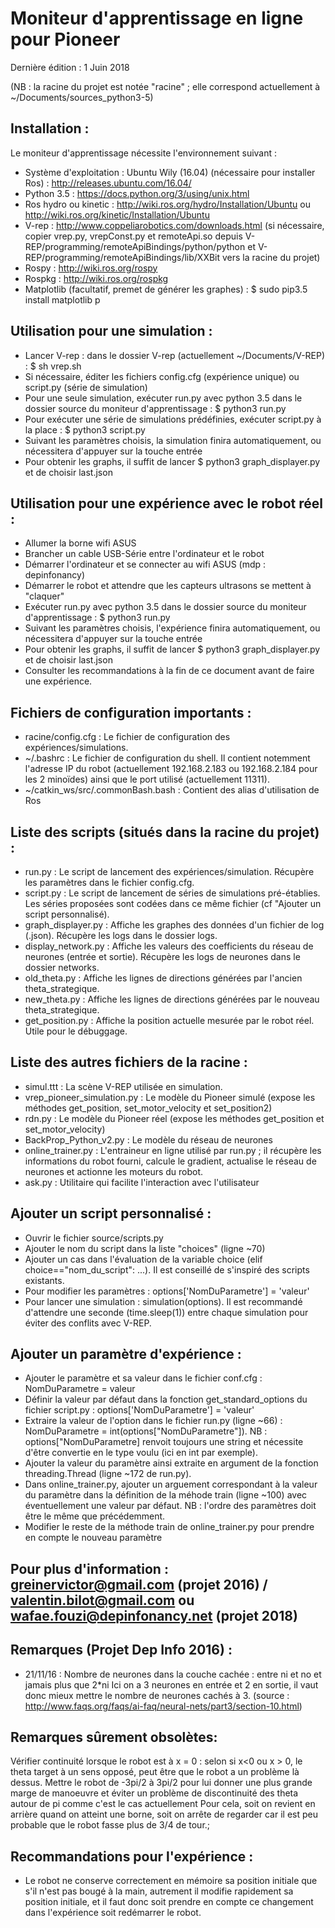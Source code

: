 # Moniteur d'apprentissage en ligne pour Pioneer

Dernière édition : 1 Juin 2018

(NB : la racine du projet est notée "racine" ; elle correspond actuellement à ~/Documents/sources_python3-5)

## Installation :
Le moniteur d'apprentissage nécessite l'environnement suivant :
* Système d'exploitation : Ubuntu Wily (16.04) (nécessaire pour installer Ros) : http://releases.ubuntu.com/16.04/
* Python 3.5 : https://docs.python.org/3/using/unix.html
* Ros hydro ou kinetic : http://wiki.ros.org/hydro/Installation/Ubuntu ou http://wiki.ros.org/kinetic/Installation/Ubuntu
* V-rep : http://www.coppeliarobotics.com/downloads.html (si nécessaire, copier vrep.py, vrepConst.py et remoteApi.so depuis V-REP/programming/remoteApiBindings/python/python et V-REP/programming/remoteApiBindings/lib/XXBit vers la racine du projet)
* Rospy : http://wiki.ros.org/rospy
* Rospkg : http://wiki.ros.org/rospkg
* Matplotlib (facultatif, premet de générer les graphes) : $ sudo pip3.5 install matplotlib
p
## Utilisation pour une simulation :
* Lancer V-rep : dans le dossier V-rep (actuellement ~/Documents/V-REP) : $ sh vrep.sh
* Si nécessaire, éditer les fichiers config.cfg (expérience unique) ou script.py (série de simulation)
* Pour une seule simulation, exécuter run.py avec python 3.5 dans le dossier source du moniteur d'apprentissage : $ python3 run.py
* Pour exécuter une série de simulations prédéfinies, exécuter script.py à la place : $ python3 script.py
* Suivant les paramètres choisis, la simulation finira automatiquement, ou nécessitera d'appuyer sur la touche entrée
* Pour obtenir les graphs, il suffit de lancer $  python3 graph_displayer.py et de choisir last.json

## Utilisation pour une expérience avec le robot réel :
* Allumer la borne wifi ASUS
* Brancher un cable USB-Série entre l'ordinateur et le robot
* Démarrer l'ordinateur et se connecter au wifi ASUS (mdp : depinfonancy)
* Démarrer le robot et attendre que les capteurs ultrasons se mettent à "claquer"
* Exécuter run.py avec python 3.5 dans le dossier source du moniteur d'apprentissage : $ python3 run.py
* Suivant les paramètres choisis, l'expérience finira automatiquement, ou nécessitera d'appuyer sur la touche entrée
* Pour obtenir les graphs, il suffit de lancer $  python3 graph_displayer.py et de choisir last.json
* Consulter les recommandations à la fin de ce document avant de faire une expérience.

## Fichiers de configuration importants :
* racine/config.cfg : Le fichier de configuration des expériences/simulations.
* ~/.bashrc : Le fichier de configuration du shell. Il contient notemment l'adresse IP du robot (actuellement 192.168.2.183 ou 192.168.2.184 pour les 2 minoïdes) ainsi que le port utilisé (actuellement 11311).
* ~/catkin_ws/src/.commonBash.bash : Contient des alias d'utilisation de Ros

## Liste des scripts (situés dans la racine du projet) :
* run.py : Le script de lancement des expériences/simulation. Récupère les paramètres dans le fichier config.cfg.
* script.py : Le script de lancement de séries de simulations pré-établies. Les séries proposées sont codées dans ce même fichier (cf "Ajouter un script personnalisé).
* graph_displayer.py : Affiche les graphes des données d'un fichier de log (.json). Récupère les logs dans le dossier logs.
* display_network.py : Affiche les valeurs des coefficients du réseau de neurones (entrée et sortie). Récupère les logs de neurones dans le dossier networks.
* old_theta.py : Affiche les lignes de directions générées par l'ancien theta_strategique.
* new_theta.py : Affiche les lignes de directions générées par le nouveau theta_strategique.
* get_position.py : Affiche la position actuelle mesurée par le robot réel. Utile pour le débuggage.

## Liste des autres fichiers de la racine :
* simul.ttt : La scène V-REP utilisée en simulation.
* vrep_pioneer_simulation.py : Le modèle du Pioneer simulé (expose les méthodes get_position, set_motor_velocity et set_position2)
* rdn.py : Le modèle du Pioneer réel (expose les méthodes get_position et set_motor_velocity)
* BackProp_Python_v2.py : Le modèle du réseau de neurones
* online_trainer.py : L'entraineur en ligne utilisé par run.py ; il récupère les informations du robot fourni, calcule le gradient, actualise le réseau de neurones et actionne les moteurs du robot.
* ask.py : Utilitaire qui facilite l'interaction avec l'utilisateur

## Ajouter un script personnalisé :
* Ouvrir le fichier source/scripts.py
* Ajouter le nom du script dans la liste "choices" (ligne ~70)
* Ajouter un cas dans l'évaluation de la variable choice (elif choice=="nom_du_script": ...). Il est conseillé de s'inspiré des scripts existants.
* Pour modifier les paramètres : options['NomDuParametre'] = 'valeur'
* Pour lancer une simulation : simulation(options). Il est recommandé d'attendre une seconde (time.sleep(1)) entre chaque simulation pour éviter des conflits avec V-REP.

## Ajouter un paramètre d'expérience :
* Ajouter le paramètre et sa valeur dans le fichier conf.cfg : NomDuParametre = valeur
* Définir la valeur par défaut dans la fonction get_standard_options du fichier script.py : options['NomDuParametre'] = 'valeur'
* Extraire la valeur de l'option dans le fichier run.py (ligne ~66) : NomDuParametre = int(options["NomDuParametre"]). NB : options["NomDuParametre] renvoit toujours une string et nécessite d'être convertie en le type voulu (ici en int par exemple).
* Ajouter la valeur du paramètre ainsi extraite en argument de la fonction threading.Thread (ligne ~172 de run.py).
* Dans online_trainer.py, ajouter un arguement correspondant à la valeur du paramètre dans la définition de la méhode train (ligne ~100) avec éventuellement une valeur par défaut. NB : l'ordre des paramètres doit être le même que précédemment.
* Modifier le reste de la méthode train de online_trainer.py pour prendre en compte le nouveau paramètre

## Pour plus d'information : greinervictor@gmail.com (projet 2016) / valentin.bilot@gmail.com ou wafae.fouzi@depinfonancy.net (projet 2018)

## Remarques (Projet Dep Info 2016) : 
* 21/11/16 : Nombre de neurones dans la couche cachée : entre ni et no et jamais plus que 2*ni
Ici on a 3 neurones en entrée et 2 en sortie, il vaut donc mieux mettre le nombre de neurones cachés à 3.
(source : http://www.faqs.org/faqs/ai-faq/neural-nets/part3/section-10.html)

## Remarques sûrement obsolètes:

Vérifier continuité lorsque le robot est à x = 0 : selon si x<0 ou x > 0, le theta target à un sens opposé, peut être que le robot a un problème là dessus.
Mettre le robot de -3pi/2 à 3pi/2 pour lui donner une plus grande marge de manoeuvre et éviter un problème de discontinuité des theta autour de pi comme c'est le cas actuellement
Pour cela, soit on revient en arrière quand on atteint une borne, soit on arrête de regarder car il est peu probable que le robot fasse plus de 3/4 de tour.;

## Recommandations pour l'expérience : 
* Le robot ne conserve correctement en mémoire sa position initiale que s'il n'est pas bougé à la main, autrement il modifie rapidement sa position initiale, et il faut donc soit prendre en compte ce changement dans l'expérience soit redémarrer le robot. 
